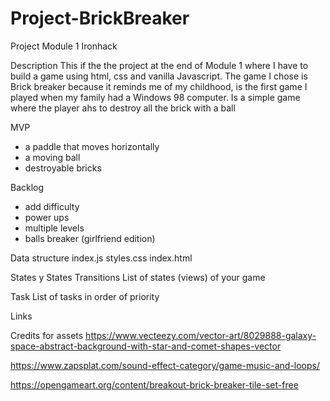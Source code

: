 # Project-BrickBreaker

Project Module 1 Ironhack

Description
This if the the project at the end of Module 1 where I have to build a game using html, css and vanilla Javascript.
The game I chose is Brick breaker because it reminds me of my childhood, is the first game I played when my family had a Windows 98 computer.
Is a simple game where the player ahs to destroy all the brick with a ball

MVP

- a paddle that moves horizontally
- a moving ball
- destroyable bricks

Backlog

- add difficulty
- power ups
- multiple levels
- balls breaker (girlfriend edition)

Data structure
index.js
styles.css
index.html

States y States Transitions
List of states (views) of your game

Task
List of tasks in order of priority

Links

Credits for assets
https://www.vecteezy.com/vector-art/8029888-galaxy-space-abstract-background-with-star-and-comet-shapes-vector

https://www.zapsplat.com/sound-effect-category/game-music-and-loops/

https://opengameart.org/content/breakout-brick-breaker-tile-set-free

